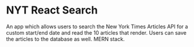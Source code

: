 # NYT React Search

An app which allows users to search the New York Times Articles API for a custom start/end date and read the 10 articles that render. Users can save the articles to the database as well. MERN stack.